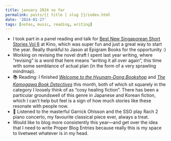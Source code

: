 ```yaml
---
title: january 2024 so far
permalink: posts/{{ title | slug }}/index.html
date: '2024-01-27'
tags: [notes, music, reading, writing]
---
```


- I took part in a panel reading and talk for [Best New Singaporean Short Stories Vol 6][1] at Kino, which was super fun and just a great way to start the year. Really thankful to Jason at Epigram Books for the opportunity :)
- Working on revising the novel draft I spent last year writing, where “revising” is a word that here means “writing it all over again”, this time with some semblance of actual plan (in the form of a very sprawling mindmap).
- 📚  Reading: I finished *[Welcome to the Hyunam-Dong Bookshop][2]* and *[The Kamogawa Book Detectives][3]* this month, both of which sit squarely in the category I loosely think of as “cosy healing fiction”. There has been a particular groundswell of this genre in Japanese and Korean fiction, which I can’t help but feel is a sign of how much stories like these resonate with people now.
- 🎵 Listened to the masterful Garrick Ohlsson and the SSO play Rach 2 piano concerto, my favourite classical piece ever, always a treat.
- Would like to blog more consistently this year—and get over the idea that I need to write Proper Blog Entries because really this is my space to livetweet whatever is in my head.

[1]:	https://epigrambookshop.sg/collections/epigram-books/products/the-epigram-books-collection-of-best-new-singaporean-short-stories-volume-six
[2]:	https://app.thestorygraph.com/books/c9fb361a-30ef-45d5-b777-adb1a77b4884
[3]:	https://app.thestorygraph.com/books/f2535572-6db6-417e-846d-d5822245eb40
